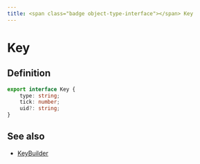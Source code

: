 ```yaml
---
title: <span class="badge object-type-interface"></span> Key
---
```

# <span class="badge object-type-interface"></span> Key

## Definition

```typescript
export interface Key {
	type: string;
	tick: number;
	uid?: string;
}

```
## See also

 * <span class="badge builder"></span> [KeyBuilder](./builder-KeyBuilder.md)
